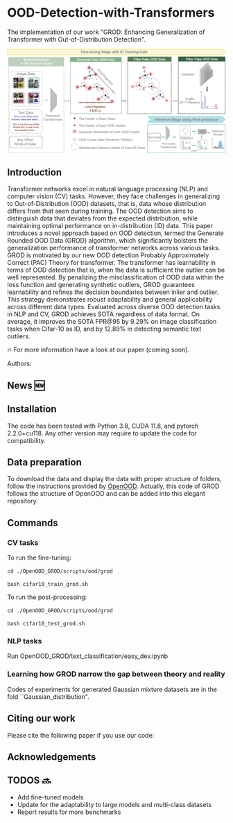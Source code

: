 # **OOD-Detection-with-Transformers**
The implementation of our work "GROD: Enhancing Generalization of Transformer with Out-of-Distribution Detection".

![framework](framework_v2.png)

## Introduction
Transformer networks excel in natural language processing (NLP) and computer vision (CV) tasks. However, they face challenges in generalizing to Out-of-Distribution (OOD) datasets, that is, data whose distribution differs from that seen during training. 
The OOD detection aims to distinguish data that deviates from the expected distribution, while maintaining optimal performance on in-distribution (ID) data. 
This paper introduces a novel approach based on OOD detection, termed the Generate Rounded OOD Data (GROD) algorithm, which significantly bolsters the generalization performance of transformer networks across various tasks. 
GROD is motivated by our new OOD detection Probably Approximately Correct (PAC) Theory for transformer. 
The transformer has learnability in terms of OOD detection that is, when the data is sufficient the outlier can be well represented.
By penalizing the misclassification of OOD data within the loss function and generating synthetic outliers, GROD guarantees learnability and refines the decision boundaries between inlier and outlier. 
This strategy demonstrates robust adaptability and general applicability across different data types. 
Evaluated across diverse OOD detection tasks in NLP and CV, GROD achieves SOTA regardless of data format. 
On average, it improves the SOTA FPR@95 by 9.29% on image classification tasks when Cifar-10 as ID, and by 12.89% in detecting semantic text outliers.

:fire: For more information have a look at our paper (coming soon).

Authors: 

## News :new:

## Installation

The code has been tested with Python 3.8, CUDA 11.8, and pytorch 2.2.0+cu118. Any other version may require to update the code for compatibility.

## Data preparation
To download the data and display the data with proper structure of folders, follow the instructions provided by [OpenOOD](https://github.com/Jingkang50/OpenOOD). Actually, this code of GROD follows the structure of OpenOOD and can be added into this elegant repository.

## Commands

### CV tasks
To run the fine-tuning:
```
cd ./OpenOOD_GROD/scripts/ood/grod
```
```
bash cifar10_train_grod.sh
```
To run the post-processing:
```
cd ./OpenOOD_GROD/scripts/ood/grod
```
```
bash cifar10_test_grod.sh
```

### NLP tasks
Run OpenOOD_GROD/text_classification/easy_dev.ipynb

### Learning how GROD narrow the gap between theory and reality
Codes of experiments for generated Gaussian mixture datasets are in the fold ``Gaussian_distribution".

## Citing our work
Please cite the following paper if you use our code:

## Acknowledgements


## TODOS :soon:
- Add fine-tuned models
- Update for the adaptability to large models and multi-class datasets
- Report results for more benchmarks

